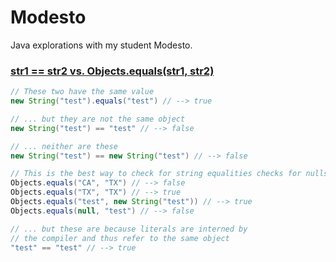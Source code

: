 # Modesto
Java explorations with my student Modesto.

### [str1 == str2 vs. Objects.equals(str1, str2)](http://stackoverflow.com/questions/513832/how-do-i-compare-strings-in-java)
``` java
// These two have the same value
new String("test").equals("test") // --> true 

// ... but they are not the same object
new String("test") == "test" // --> false 

// ... neither are these
new String("test") == new String("test") // --> false 

// This is the best way to check for string equalities checks for nulls and calls .equals()
Objects.equals("CA", "TX") // --> false
Objects.equals("TX", "TX") // --> true
Objects.equals("test", new String("test")) // --> true
Objects.equals(null, "test") // --> false

// ... but these are because literals are interned by 
// the compiler and thus refer to the same object
"test" == "test" // --> true 


```
